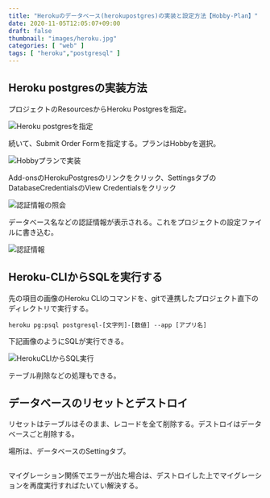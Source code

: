 ```yaml
---
title: "Herokuのデータベース(herokupostgres)の実装と設定方法【Hobby-Plan】"
date: 2020-11-05T12:05:07+09:00
draft: false
thumbnail: "images/heroku.jpg"
categories: [ "web" ]
tags: [ "heroku","postgresql" ]
---
```


## Heroku postgresの実装方法

プロジェクトのResourcesからHeroku Postgresを指定。

<div class="img-center"><img src="/images/Screenshot from 2020-11-05 14-09-31.png" alt="Heroku postgresを指定"></div>

続いて、Submit Order Formを指定する。プランはHobbyを選択。

<div class="img-center"><img src="/images/Screenshot from 2020-11-05 14-11-18.png" alt="Hobbyプランで実装"></div>

Add-onsのHerokuPostgresのリンクをクリック、SettingsタブのDatabaseCredentialsのView Credentialsをクリック

<div class="img-center"><img src="/images/Screenshot from 2020-11-05 14-14-43.png" alt="認証情報の照会"></div>

データベース名などの認証情報が表示される。これをプロジェクトの設定ファイルに書き込む。

<div class="img-center"><img src="/images/Screenshot from 2020-10-29 14-19-57.png" alt="認証情報"></div>

## Heroku-CLIからSQLを実行する

先の項目の画像のHeroku CLIのコマンドを、gitで連携したプロジェクト直下のディレクトリで実行する。

    heroku pg:psql postgresql-[文字列]-[数値] --app [アプリ名]

下記画像のようにSQLが実行できる。

<div class="img-center"><img src="/images/Screenshot from 2020-11-05 14-20-20.png" alt="HerokuCLIからSQL実行"></div>

テーブル削除などの処理もできる。

## データベースのリセットとデストロイ

リセットはテーブルはそのまま、レコードを全て削除する。デストロイはデータベースごと削除する。

場所は、データベースのSettingタブ。

<div class="img-center"><img src="/images/Screenshot from 2020-11-05 14-23-44.png" alt=""></div>

マイグレーション関係でエラーが出た場合は、デストロイした上でマイグレーションを再度実行すればたいてい解決する。

